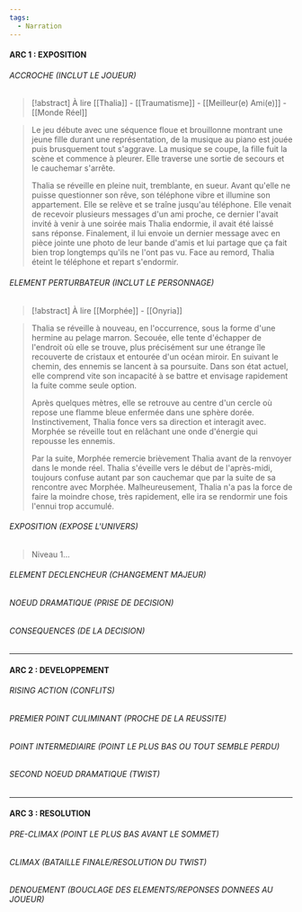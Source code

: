 ```yaml
---
tags:
  - Narration
---
```

#### ARC 1 : EXPOSITION

###### ACCROCHE (INCLUT LE JOUEUR)

> [!abstract] À lire
> [[Thalia]] - [[Traumatisme]] - [[Meilleur(e) Ami(e)]] - [[Monde Réel]]

>  Le jeu débute avec une séquence floue et brouillonne montrant une jeune fille durant une représentation, de la musique au piano est jouée puis brusquement tout s'aggrave. La musique se coupe, la fille fuit la scène et commence à pleurer. Elle traverse une sortie de secours et le cauchemar s'arrête. 
>  
>  Thalia se réveille en pleine nuit, tremblante, en sueur. Avant qu'elle ne puisse questionner son rêve, son téléphone vibre et illumine son appartement. Elle se relève et se traîne jusqu'au téléphone. Elle venait de recevoir plusieurs messages d'un ami proche, ce dernier l'avait invité à venir à une soirée mais Thalia endormie, il avait été laissé sans réponse. Finalement, il lui envoie un dernier message avec en pièce jointe une photo de leur bande d'amis et lui partage que ça fait bien trop longtemps qu'ils ne l'ont pas vu. Face au remord, Thalia éteint le téléphone et repart s'endormir.
###### ELEMENT PERTURBATEUR (INCLUT LE PERSONNAGE)

> [!abstract] À lire
> [[Morphée]] - [[Onyria]]

> Thalia se réveille à nouveau, en l'occurrence, sous la forme d'une hermine au pelage marron. Secouée, elle tente d'échapper de l'endroit où elle se trouve, plus précisément sur une étrange île recouverte de cristaux et entourée d'un océan miroir. En suivant le chemin, des ennemis se lancent à sa poursuite. Dans son état actuel, elle comprend vite son incapacité à se battre et envisage rapidement la fuite comme seule option. 
> 
> Après quelques mètres, elle se retrouve au centre d'un cercle où repose une flamme bleue enfermée dans une sphère dorée. Instinctivement, Thalia fonce vers sa direction et interagit avec. Morphée se réveille tout en relâchant une onde d'énergie qui repousse les ennemis.
> 
> Par la suite, Morphée remercie brièvement Thalia avant de la renvoyer dans le monde réel. Thalia s'éveille vers le début de l'après-midi, toujours confuse autant par son cauchemar que par la suite de sa rencontre avec Morphée. Malheureusement, Thalia n'a pas la force de faire la moindre chose, très rapidement, elle ira se rendormir une fois l'ennui trop accumulé.

###### EXPOSITION (EXPOSE L'UNIVERS)

> Niveau 1...

###### ELEMENT DECLENCHEUR (CHANGEMENT MAJEUR)

> 

###### NOEUD DRAMATIQUE (PRISE DE DECISION)

> 

###### CONSEQUENCES (DE LA DECISION)

> 

---
#### ARC 2 : DEVELOPPEMENT

###### RISING ACTION (CONFLITS)

> 

###### PREMIER POINT CULIMINANT (PROCHE DE LA REUSSITE)

> 

###### POINT INTERMEDIAIRE (POINT LE PLUS BAS OU TOUT SEMBLE PERDU)

> 

###### SECOND NOEUD DRAMATIQUE (TWIST)

> 


---
#### ARC 3 : RESOLUTION

###### PRE-CLIMAX (POINT LE PLUS BAS AVANT LE SOMMET)

> 

###### CLIMAX (BATAILLE FINALE/RESOLUTION DU TWIST)

> 

###### DENOUEMENT (BOUCLAGE DES ELEMENTS/REPONSES DONNEES AU JOUEUR)

> 